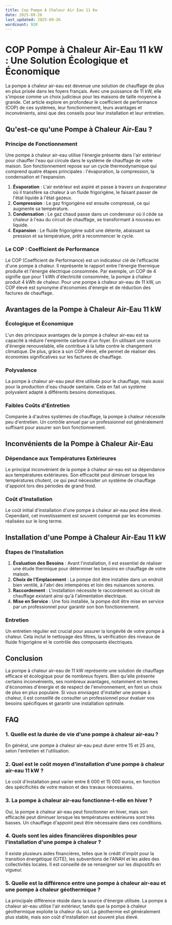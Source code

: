 ```yaml
---
title: Cop Pompe A Chaleur Air Eau 11 Kw
date: 2025-09-26
last_updated: 2025-09-26
wordcount: 928
---
```


# COP Pompe à Chaleur Air-Eau 11 kW : Une Solution Écologique et Économique

La pompe à chaleur air-eau est devenue une solution de chauffage de plus en plus prisée dans les foyers français. Avec une puissance de 11 kW, elle s'impose comme un choix judicieux pour les maisons de taille moyenne à grande. Cet article explore en profondeur le coefficient de performance (COP) de ces systèmes, leur fonctionnement, leurs avantages et inconvénients, ainsi que des conseils pour leur installation et leur entretien.

## Qu'est-ce qu'une Pompe à Chaleur Air-Eau ?

### Principe de Fonctionnement

Une pompe à chaleur air-eau utilise l'énergie présente dans l'air extérieur pour chauffer l'eau qui circule dans le système de chauffage de votre maison. Son fonctionnement repose sur un cycle thermodynamique qui comprend quatre étapes principales : l'évaporation, la compression, la condensation et l'expansion. 

1. **Évaporation** : L'air extérieur est aspiré et passe à travers un évaporateur où il transfère sa chaleur à un fluide frigorigène, le faisant passer de l'état liquide à l'état gazeux.
2. **Compression** : Le gaz frigorigène est ensuite compressé, ce qui augmente sa température.
3. **Condensation** : Le gaz chaud passe dans un condenseur où il cède sa chaleur à l'eau du circuit de chauffage, se transformant à nouveau en liquide.
4. **Expansion** : Le fluide frigorigène subit une détente, abaissant sa pression et sa température, prêt à recommencer le cycle.

### Le COP : Coefficient de Performance

Le COP (Coefficient de Performance) est un indicateur clé de l'efficacité d'une pompe à chaleur. Il représente le rapport entre l'énergie thermique produite et l'énergie électrique consommée. Par exemple, un COP de 4 signifie que pour 1 kWh d'électricité consommée, la pompe à chaleur produit 4 kWh de chaleur. Pour une pompe à chaleur air-eau de 11 kW, un COP élevé est synonyme d'économies d'énergie et de réduction des factures de chauffage.

## Avantages de la Pompe à Chaleur Air-Eau 11 kW

### Écologique et Économique

L'un des principaux avantages de la pompe à chaleur air-eau est sa capacité à réduire l'empreinte carbone d'un foyer. En utilisant une source d'énergie renouvelable, elle contribue à la lutte contre le changement climatique. De plus, grâce à son COP élevé, elle permet de réaliser des économies significatives sur les factures de chauffage.

### Polyvalence

La pompe à chaleur air-eau peut être utilisée pour le chauffage, mais aussi pour la production d'eau chaude sanitaire. Cela en fait un système polyvalent adapté à différents besoins domestiques.

### Faibles Coûts d'Entretien

Comparée à d'autres systèmes de chauffage, la pompe à chaleur nécessite peu d'entretien. Un contrôle annuel par un professionnel est généralement suffisant pour assurer son bon fonctionnement.

## Inconvénients de la Pompe à Chaleur Air-Eau

### Dépendance aux Températures Extérieures

Le principal inconvénient de la pompe à chaleur air-eau est sa dépendance aux températures extérieures. Son efficacité peut diminuer lorsque les températures chutent, ce qui peut nécessiter un système de chauffage d'appoint lors des périodes de grand froid.

### Coût d'Installation

Le coût initial d'installation d'une pompe à chaleur air-eau peut être élevé. Cependant, cet investissement est souvent compensé par les économies réalisées sur le long terme.

## Installation d'une Pompe à Chaleur Air-Eau 11 kW

### Étapes de l'Installation

1. **Évaluation des Besoins** : Avant l'installation, il est essentiel de réaliser une étude thermique pour déterminer les besoins en chauffage de votre maison.
2. **Choix de l'Emplacement** : La pompe doit être installée dans un endroit bien ventilé, à l'abri des intempéries et loin des nuisances sonores.
3. **Raccordement** : L'installation nécessite le raccordement au circuit de chauffage existant ainsi qu'à l'alimentation électrique.
4. **Mise en Service** : Une fois installée, la pompe doit être mise en service par un professionnel pour garantir son bon fonctionnement.

### Entretien

Un entretien régulier est crucial pour assurer la longévité de votre pompe à chaleur. Cela inclut le nettoyage des filtres, la vérification des niveaux de fluide frigorigène et le contrôle des composants électriques.

## Conclusion

La pompe à chaleur air-eau de 11 kW représente une solution de chauffage efficace et écologique pour de nombreux foyers. Bien qu'elle présente certains inconvénients, ses nombreux avantages, notamment en termes d'économies d'énergie et de respect de l'environnement, en font un choix de plus en plus populaire. Si vous envisagez d'installer une pompe à chaleur, il est conseillé de consulter un professionnel pour évaluer vos besoins spécifiques et garantir une installation optimale.

## FAQ

### 1. Quelle est la durée de vie d'une pompe à chaleur air-eau ?

En général, une pompe à chaleur air-eau peut durer entre 15 et 25 ans, selon l'entretien et l'utilisation.

### 2. Quel est le coût moyen d'installation d'une pompe à chaleur air-eau 11 kW ?

Le coût d'installation peut varier entre 8 000 et 15 000 euros, en fonction des spécificités de votre maison et des travaux nécessaires.

### 3. La pompe à chaleur air-eau fonctionne-t-elle en hiver ?

Oui, la pompe à chaleur air-eau peut fonctionner en hiver, mais son efficacité peut diminuer lorsque les températures extérieures sont très basses. Un chauffage d'appoint peut être nécessaire dans ces conditions.

### 4. Quels sont les aides financières disponibles pour l'installation d'une pompe à chaleur ?

Il existe plusieurs aides financières, telles que le crédit d'impôt pour la transition énergétique (CITE), les subventions de l'ANAH et les aides des collectivités locales. Il est conseillé de se renseigner sur les dispositifs en vigueur.

### 5. Quelle est la différence entre une pompe à chaleur air-eau et une pompe à chaleur géothermique ?

La principale différence réside dans la source d'énergie utilisée. La pompe à chaleur air-eau utilise l'air extérieur, tandis que la pompe à chaleur géothermique exploite la chaleur du sol. La géothermie est généralement plus stable, mais son coût d'installation est souvent plus élevé.